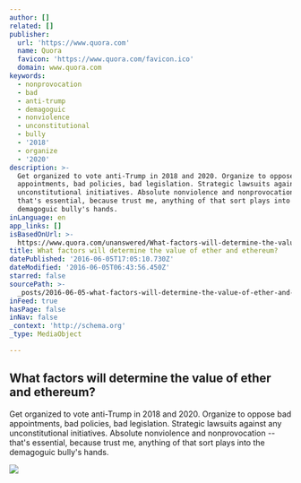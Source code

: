 ```yaml
---
author: []
related: []
publisher:
  url: 'https://www.quora.com'
  name: Quora
  favicon: 'https://www.quora.com/favicon.ico'
  domain: www.quora.com
keywords:
  - nonprovocation
  - bad
  - anti-trump
  - demagoguic
  - nonviolence
  - unconstitutional
  - bully
  - '2018'
  - organize
  - '2020'
description: >-
  Get organized to vote anti-Trump in 2018 and 2020. Organize to oppose bad
  appointments, bad policies, bad legislation. Strategic lawsuits against any
  unconstitutional initiatives. Absolute nonviolence and nonprovocation --
  that's essential, because trust me, anything of that sort plays into the
  demagoguic bully's hands.
inLanguage: en
app_links: []
isBasedOnUrl: >-
  https://www.quora.com/unanswered/What-factors-will-determine-the-value-of-ether-and-ethereum
title: What factors will determine the value of ether and ethereum?
datePublished: '2016-06-05T17:05:10.730Z'
dateModified: '2016-06-05T06:43:56.450Z'
starred: false
sourcePath: >-
  _posts/2016-06-05-what-factors-will-determine-the-value-of-ether-and-ethereum.md
inFeed: true
hasPage: false
inNav: false
_context: 'http://schema.org'
_type: MediaObject

---
```

<article style=""><h1>What factors will determine the value of ether and ethereum?</h1><p>Get organized to vote anti-Trump in 2018 and 2020. Organize to oppose bad appointments, bad policies, bad legislation. Strategic lawsuits against any unconstitutional initiatives. Absolute nonviolence and nonprovocation -- that's essential, because trust me, anything of that sort plays into the demagoguic bully's hands.</p><img src="https://qsf.is.quoracdn.net/-images.new_grid.fb_share_default.pnge6dde9cfa6e03c43.png" /></article>